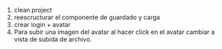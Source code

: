 1. clean project
1. reescructurar el componente de guardado y carga
1. crear login + avatar
1. Para subir una imagen del avatar al hacer click en el avatar cambiar a vista de subida de archivo.


